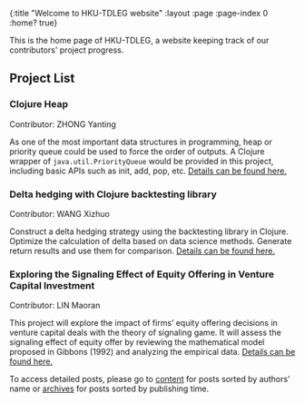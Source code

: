 {:title "Welcome to HKU-TDLEG website"
 :layout :page
 :page-index 0
 :home? true}

This is the home page of HKU-TDLEG, a website keeping track of our contributors' project progress.

## Project List

### Clojure Heap

  Contributor: ZHONG Yanting

  As one of the most important data structures in programming, heap or priority queue could be used to force the order of outputs. A Clojure wrapper of ```java.util.PriorityQueue``` would be provided in this project, including basic APIs such as init, add, pop, etc. [Details can be found here.](/pages-output/ZHONG-Yanting)

### Delta hedging with Clojure backtesting library

  Contributor: WANG Xizhuo

  Construct a delta hedging strategy using the backtesting library in Clojure. Optimize the calculation of delta based on data science methods. Generate return results and use them for comparison. [Details can be found here.](/pages-output/WANG-Xizhuo)

### Exploring the Signaling Effect of Equity Offering in Venture Capital Investment

  Contributor: LIN Maoran

  This project will explore the impact of firms’ equity offering decisions in venture capital deals with the theory of signaling game. It will assess the signaling effect of equity offer by reviewing the mathematical model proposed in Gibbons (1992) and analyzing the empirical data. [Details can be found here.](/pages-output/LIN-Maoran)
 
To access detailed posts, please go to [content](/pages-output/content) for posts sorted by authors' name or [archives](/archives) for posts sorted by publishing time.